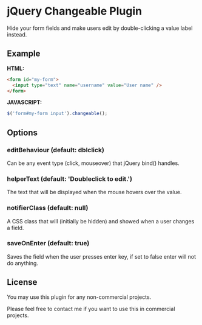# jQuery Changeable Plugin
Hide your form fields and make users edit by double-clicking a value label instead.

## Example

__HTML:__
```html
<form id="my-form">
  <input type="text" name="username" value="User name" />
</form>
```
__JAVASCRIPT:__
```javascript
$('form#my-form input').changeable();
```

## Options
### editBehaviour (default: dblclick)
Can be any event type (click, mouseover) that jQuery bind() handles.

### helperText (default: 'Doubleclick to edit.')
The text that will be displayed when the mouse hovers over the value.

### notifierClass (default: null)
A CSS class that will (initially be hidden) and showed when a user changes a field.

### saveOnEnter (default: true)
Saves the field when the user presses enter key, if set to false enter will not do anything.

## License
You may use this plugin for any non-commercial projects.

Please feel free to contact me if you want to use this in commercial projects.